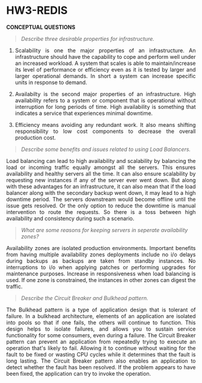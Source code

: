 # HW3-REDIS

**CONCEPTUAL QUESTIONS**
> *Describe three desirable properties for infrastructure.*
1) <p align="justify">Scalability is one the major properties of an infrastructure. An infrastructure should have the capability to cope and perform well under an increased workload. A system that scales is able to maintain/increase its level of performance or efficiency even as it is tested by larger and larger operational demands. In short a system can increase specific units in response to demand.</p>

2) <p align="justify">Availabilty is the second major properties of an infrastructure. High availability refers to a system or component that is operational without interruption for long periods of time. High availability is something that indicates a service that experiences minimal downtime.</p>

3) <p align="justify">Efficiency means avoiding any redundant work. It also means shifting responsibility to low cost components to decrease the overall production cost.</p>

> *Describe some benefits and issues related to using Load Balancers.*
<p align="justify">Load balancing can lead to high availability and scalability by balancing the load or incoming traffic equally amongst all the servers. This ensures availability and healthy servers all the time. It can also ensure scalability by requesting new instances if any of the server ever went down. But along with these advantages for an infrastructure, it can also mean that if the load balancer along with the secondary backup went down, it may lead to a high downtime period. The servers downstream would become offline until the issue gets resolved. Or the only option to reduce the downtime is manual intervention to route the requests. So there is a toss between high availability and consistency during such a scenario.</p>

> *What are some reasons for keeping servers in seperate availability zones?*
<p align="justify">Availability zones are isolated production environments. Important benefits from having multiple availability zones deployments include no i/o delays during backups as backups are taken from standby instances. No interruptions to i/o when applying patches or performing upgrades for maintenance purposes. Increase in responsiveness when load balancing is used. If one zone is constrained, the instances in other zones can digest the traffic.</p>

> *Describe the Circuit Breaker and Bulkhead pattern.*
<p align="justify">The Bulkhead pattern is a type of application design that is tolerant of failure. In a bulkhead architecture, elements of an application are isolated into pools so that if one fails, the others will continue to function.  This design helps to isolate failures, and allows you to sustain service functionality for some consumers, even during a failure. The Circuit Breaker pattern can prevent an application from repeatedly trying to execute an operation that's likely to fail. Allowing it to continue without waiting for the fault to be fixed or wasting CPU cycles while it determines that the fault is long lasting. The Circuit Breaker pattern also enables an application to detect whether the fault has been resolved. If the problem appears to have been fixed, the application can try to invoke the operation.</p>

